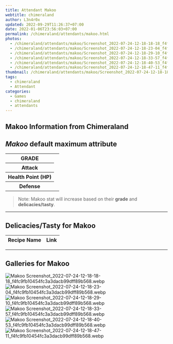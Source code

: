 ```yaml
---
title: Attendant Makoo
webtitle: chimeraland
author: L3n4r0x
updated: 2022-09-29T11:26:37+07:00
date: 2022-01-06T23:56:03+07:00
permalink: /chimeraland/attendants/makoo.html
photos:
  - /chimeraland/attendants/makoo/Screenshot_2022-07-24-12-18-18-18_f4fc9fb10454fc3a3dacb99dff89b568.webp
  - /chimeraland/attendants/makoo/Screenshot_2022-07-24-12-18-23-04_f4fc9fb10454fc3a3dacb99dff89b568.webp
  - /chimeraland/attendants/makoo/Screenshot_2022-07-24-12-18-29-10_f4fc9fb10454fc3a3dacb99dff89b568.webp
  - /chimeraland/attendants/makoo/Screenshot_2022-07-24-12-18-33-57_f4fc9fb10454fc3a3dacb99dff89b568.webp
  - /chimeraland/attendants/makoo/Screenshot_2022-07-24-12-18-40-53_f4fc9fb10454fc3a3dacb99dff89b568.webp
  - /chimeraland/attendants/makoo/Screenshot_2022-07-24-12-18-47-11_f4fc9fb10454fc3a3dacb99dff89b568.webp
thumbnail: /chimeraland/attendants/makoo/Screenshot_2022-07-24-12-18-18-18_f4fc9fb10454fc3a3dacb99dff89b568.webp
tags:
  - chimeraland
  - Attendant
categories:
  - Games
  - chimeraland
  - attendants
---
```


<link
  rel="stylesheet"
  href="https://rawcdn.githack.com/dimaslanjaka/Web-Manajemen/870a349/css/bootstrap-5-3-0-alpha3-wrapper.css"
/>
<section id="bootstrap-wrapper">
  <div data-bs-theme="dark">
    <h2>Makoo Information from Chimeraland</h2>
    <h2 id="attribute"><i>Makoo</i> default maximum attribute</h2>
    <div class="row">
      <div class="col mb-2">
        <div class="card">
          <div class="card-body">
            <table>
              <tr>
                <th>GRADE</th>
                <td><br /></td>
              </tr>
              <tr>
                <th>Attack</th>
                <td></td>
              </tr>
              <tr>
                <th>Health Point (HP)</th>
                <td></td>
              </tr>
              <tr>
                <th>Defense</th>
                <td></td>
              </tr>
            </table>
          </div>
        </div>
      </div>
    </div>
    <blockquote>
      Note: Makoo stat will increase based on their <b>grade</b> and
      <b>delicacies/tasty</b>.
    </blockquote>
    <hr />
    <h2 id="delicacies">Delicacies/Tasty for Makoo</h2>
    <div class="card">
      <div class="card-body">
        <div class="table-responsive">
          <table class="table table-striped">
            <thead>
              <tr>
                <th>Recipe Name</th>
                <th>Link</th>
              </tr>
            </thead>
            <tbody></tbody>
          </table>
        </div>
      </div>
    </div>
    <hr />
    <div id="gallery">
      <h2>Galleries for Makoo</h2>
      <div class="row">
        <div class="col-lg-6 col-12">
          <img
            src="https://www.webmanajemen.com/chimeraland/attendants/makoo/Screenshot_2022-07-24-12-18-18-18_f4fc9fb10454fc3a3dacb99dff89b568.webp"
            alt="Makoo Screenshot_2022-07-24-12-18-18-18_f4fc9fb10454fc3a3dacb99dff89b568.webp"
          />
        </div>
        <div class="col-lg-6 col-12">
          <img
            src="https://www.webmanajemen.com/chimeraland/attendants/makoo/Screenshot_2022-07-24-12-18-23-04_f4fc9fb10454fc3a3dacb99dff89b568.webp"
            alt="Makoo Screenshot_2022-07-24-12-18-23-04_f4fc9fb10454fc3a3dacb99dff89b568.webp"
          />
        </div>
        <div class="col-lg-6 col-12">
          <img
            src="https://www.webmanajemen.com/chimeraland/attendants/makoo/Screenshot_2022-07-24-12-18-29-10_f4fc9fb10454fc3a3dacb99dff89b568.webp"
            alt="Makoo Screenshot_2022-07-24-12-18-29-10_f4fc9fb10454fc3a3dacb99dff89b568.webp"
          />
        </div>
        <div class="col-lg-6 col-12">
          <img
            src="https://www.webmanajemen.com/chimeraland/attendants/makoo/Screenshot_2022-07-24-12-18-33-57_f4fc9fb10454fc3a3dacb99dff89b568.webp"
            alt="Makoo Screenshot_2022-07-24-12-18-33-57_f4fc9fb10454fc3a3dacb99dff89b568.webp"
          />
        </div>
        <div class="col-lg-6 col-12">
          <img
            src="https://www.webmanajemen.com/chimeraland/attendants/makoo/Screenshot_2022-07-24-12-18-40-53_f4fc9fb10454fc3a3dacb99dff89b568.webp"
            alt="Makoo Screenshot_2022-07-24-12-18-40-53_f4fc9fb10454fc3a3dacb99dff89b568.webp"
          />
        </div>
        <div class="col-lg-6 col-12">
          <img
            src="https://www.webmanajemen.com/chimeraland/attendants/makoo/Screenshot_2022-07-24-12-18-47-11_f4fc9fb10454fc3a3dacb99dff89b568.webp"
            alt="Makoo Screenshot_2022-07-24-12-18-47-11_f4fc9fb10454fc3a3dacb99dff89b568.webp"
          />
        </div>
      </div>
    </div>
  </div>
</section>